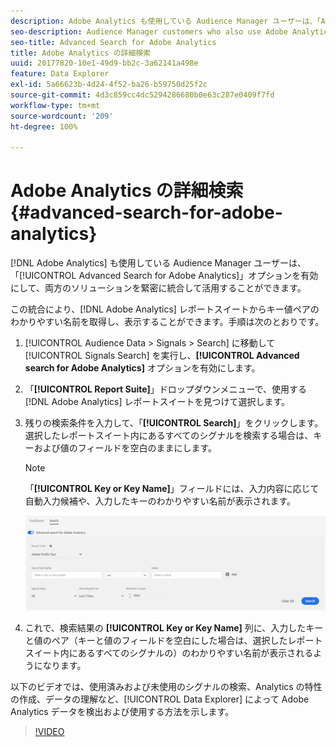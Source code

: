 ```yaml
---
description: Adobe Analytics も使用している Audience Manager ユーザーは、「Adobe Analytics の詳細検索」オプションを有効にして、両方のソリューションを緊密に統合して活用することができます。
seo-description: Audience Manager customers who also use Adobe Analytics can leverage the tight integration between the two solutions by enabling the Advanced Search for Adobe Analytics option.
seo-title: Advanced Search for Adobe Analytics
title: Adobe Analytics の詳細検索
uuid: 20177820-10e1-49d9-bb2c-3a62141a498e
feature: Data Explorer
exl-id: 5a66623b-4d24-4f52-ba26-b59750d25f2c
source-git-commit: 4d3c859cc4dc5294286680b0e63c287e0409f7fd
workflow-type: tm+mt
source-wordcount: '209'
ht-degree: 100%

---
```


# Adobe Analytics の詳細検索 {#advanced-search-for-adobe-analytics}

[!DNL Adobe Analytics] も使用している Audience Manager ユーザーは、「[!UICONTROL Advanced Search for Adobe Analytics]」オプションを有効にして、両方のソリューションを緊密に統合して活用することができます。

この統合により、[!DNL Adobe Analytics] レポートスイートからキー値ペアのわかりやすい名前を取得し、表示することができます。手順は次のとおりです。

1. [!UICONTROL Audience Data > Signals > Search] に移動して [!UICONTROL Signals Search] を実行し、**[!UICONTROL Advanced search for Adobe Analytics]** オプションを有効にします。
1. 「**[!UICONTROL Report Suite]**」ドロップダウンメニューで、使用する [!DNL Adobe Analytics] レポートスイートを見つけて選択します。
1. 残りの検索条件を入力して、「**[!UICONTROL Search]**」をクリックします。選択したレポートスイート内にあるすべてのシグナルを検索する場合は、キーおよび値のフィールドを空白のままにします。
   >[!NOTE]
   >
   >「**[!UICONTROL Key or Key Name]**」フィールドには、入力内容に応じて自動入力候補や、入力したキーのわかりやすい名前が表示されます。

   ![](assets/signals-search-analytics.png)
1. これで、検索結果の **[!UICONTROL Key or Key Name]** 列に、入力したキーと値のペア（キーと値のフィールドを空白にした場合は、選択したレポートスイート内にあるすべてのシグナルの）のわかりやすい名前が表示されるようになります。

以下のビデオでは、使用済みおよび未使用のシグナルの検索、Analytics の特性の作成、データの理解など、[!UICONTROL Data Explorer] によって Adobe Analytics データを検出および使用する方法を示します。

>[!VIDEO](https://video.tv.adobe.com/v/25150)
